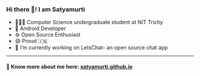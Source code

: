 ### Hi there 👋! I am Satyamurti

 
- 👨🏻‍🎓 Computer Science undergraduate student at NIT Trichy
- 📱 Android Developer 
- ⚙️ Open Source Enthusiast 
- 😄 Proud 🇮🇳
- 🔭 I’m currently working on LetsChat- an open source chat app


---

#### 🔗 Know more about me here: [satyamurti.github.io](https://satyamurti.github.io/)

<!--
**satyamurti/satyamurti** is a ✨ _special_ ✨ repository because its `README.md` (this file) appears on your GitHub profile.

Here are some ideas to get you started:

- 🔭 I’m currently working on ...
- 🌱 I’m currently learning ...
- 👯 I’m looking to collaborate on ...
- 🤔 I’m looking for help with ...
- 💬 Ask me about ...
- 📫 How to reach me: ...
- 😄 Pronouns: ...
- ⚡ Fun fact: ...
-->

